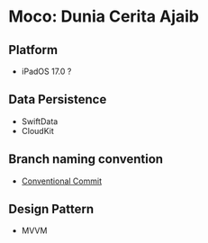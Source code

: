 # Moco: Dunia Cerita Ajaib

## Platform

- iPadOS 17.0 ?

## Data Persistence

- SwiftData
- CloudKit

## Branch naming convention

- [Conventional Commit](https://www.conventionalcommits.org/en/v1.0.0/)

## Design Pattern

- MVVM

